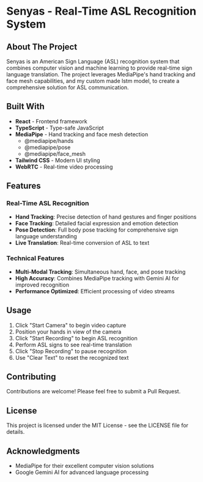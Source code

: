 # Senyas - Real-Time ASL Recognition System

## About The Project

Senyas is an American Sign Language (ASL) recognition system that combines computer vision and machine learning to provide real-time sign language translation. The project leverages MediaPipe's hand tracking and face mesh capabilities, and my custom made lstm model, to create a comprehensive solution for ASL communication.

## Built With
- **React** - Frontend framework
- **TypeScript** - Type-safe JavaScript
- **MediaPipe** - Hand tracking and face mesh detection
  - @mediapipe/hands
  - @mediapipe/pose
  - @mediapipe/face_mesh
- **Tailwind CSS** - Modern UI styling
- **WebRTC** - Real-time video processing

## Features

### Real-Time ASL Recognition
- **Hand Tracking**: Precise detection of hand gestures and finger positions
- **Face Tracking**: Detailed facial expression and emotion detection
- **Pose Detection**: Full body pose tracking for comprehensive sign language understanding
- **Live Translation**: Real-time conversion of ASL to text


### Technical Features
- **Multi-Modal Tracking**: Simultaneous hand, face, and pose tracking
- **High Accuracy**: Combines MediaPipe tracking with Gemini AI for improved recognition
- **Performance Optimized**: Efficient processing of video streams



## Usage
1. Click "Start Camera" to begin video capture
2. Position your hands in view of the camera
3. Click "Start Recording" to begin ASL recognition
4. Perform ASL signs to see real-time translation
5. Click "Stop Recording" to pause recognition
6. Use "Clear Text" to reset the recognized text

## Contributing
Contributions are welcome! Please feel free to submit a Pull Request.

## License
This project is licensed under the MIT License - see the LICENSE file for details.

## Acknowledgments
- MediaPipe for their excellent computer vision solutions
- Google Gemini AI for advanced language processing
